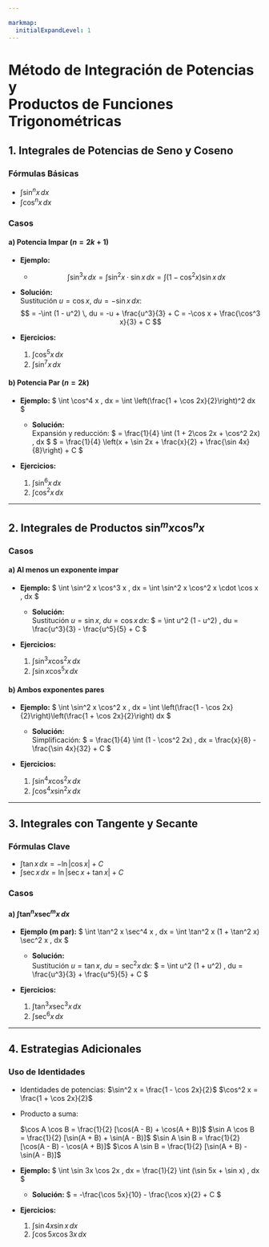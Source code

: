 ```yaml
---

markmap:
  initialExpandLevel: 1
---
```

# **Método de Integración de Potencias y <br/>Productos de Funciones Trigonométricas**

## 1. Integrales de Potencias de Seno y Coseno
### Fórmulas Básicas
- $\int \sin^n x \, dx$
- $\int \cos^n x \, dx$

### Casos
#### a) Potencia Impar ($n = 2k + 1$)
- **Ejemplo:**
  - $$
    \int \sin^3 x \, dx = \int \sin^2 x \cdot \sin x \, dx = \int (1 - \cos^2 x) \sin x \, dx
    $$
- **Solución:**  
  Sustitución $u = \cos x$, $du = -\sin x \, dx$:
  $$
  = -\int (1 - u^2) \, du = -u + \frac{u^3}{3} + C = -\cos x + \frac{\cos^3 x}{3} + C
  $$

- **Ejercicios:**
  1. $\int \cos^5 x \, dx$
  2. $\int \sin^7 x \, dx$

#### b) Potencia Par ($n = 2k$)
- **Ejemplo:**
$
\int \cos^4 x \, dx = \int \left(\frac{1 + \cos 2x}{2}\right)^2 dx
$
  - **Solución:**  
  Expansión y reducción:
  $
  = \frac{1}{4} \int (1 + 2\cos 2x + \cos^2 2x) \, dx
  $
  $
  = \frac{1}{4} \left(x + \sin 2x + \frac{x}{2} + \frac{\sin 4x}{8}\right) + C
  $

- **Ejercicios:**
  1. $\int \sin^6 x \, dx$
  2. $\int \cos^2 x \, dx$

---

## 2. Integrales de Productos $\sin^m x \cos^n x$
### Casos
#### a) Al menos un exponente impar
- **Ejemplo:**
$
\int \sin^2 x \cos^3 x \, dx = \int \sin^2 x \cos^2 x \cdot \cos x \, dx
$
  - **Solución:**  
    Sustitución $u = \sin x$, $du = \cos x \, dx$:
    $
    = \int u^2 (1 - u^2) \, du = \frac{u^3}{3} - \frac{u^5}{5} + C
    $

- **Ejercicios:**
  1. $\int \sin^3 x \cos^2 x \, dx$
  2. $\int \sin x \cos^5 x \, dx$

#### b) Ambos exponentes pares
- **Ejemplo:**
$
\int \sin^2 x \cos^2 x \, dx = \int \left(\frac{1 - \cos 2x}{2}\right)\left(\frac{1 + \cos 2x}{2}\right) dx
$
  - **Solución:**  
  Simplificación:
  $
  = \frac{1}{4} \int (1 - \cos^2 2x) \, dx = \frac{x}{8} - \frac{\sin 4x}{32} + C
  $

- **Ejercicios:**
  1. $\int \sin^4 x \cos^2 x \, dx$
  2. $\int \cos^4 x \sin^2 x \, dx$

---

## 3. Integrales con Tangente y Secante
### Fórmulas Clave
- $\int \tan x \, dx = -\ln |\cos x| + C$
- $\int \sec x \, dx = \ln |\sec x + \tan x| + C$

### Casos
#### a) $\int \tan^n x \sec^m x \, dx$
- **Ejemplo (m par):**
$
\int \tan^2 x \sec^4 x \, dx = \int \tan^2 x (1 + \tan^2 x) \sec^2 x \, dx
$
  - **Solución:**  
  Sustitución $u = \tan x$, $du = \sec^2 x \, dx$:
  $
  = \int u^2 (1 + u^2) \, du = \frac{u^3}{3} + \frac{u^5}{5} + C
  $

- **Ejercicios:**
  1. $\int \tan^3 x \sec^3 x \, dx$
  2. $\int \sec^6 x \, dx$

---

## 4. Estrategias Adicionales
### Uso de Identidades
- Identidades de potencias: 
  $\sin^2 x = \frac{1 - \cos 2x}{2}$
  $\cos^2 x = \frac{1 + \cos 2x}{2}$
- Producto a suma: 

  $\cos A \cos B = \frac{1}{2} [\cos(A - B) + \cos(A + B)]$
  $\sin A \cos B = \frac{1}{2} [\sin(A + B) + \sin(A - B)]$
  $\sin A \sin B = \frac{1}{2} [\cos(A - B) - \cos(A + B)]$
  $\cos A \sin B = \frac{1}{2} [\sin(A + B) - \sin(A - B)]$


- **Ejemplo:**
$
\int \sin 3x \cos 2x \, dx = \frac{1}{2} \int (\sin 5x + \sin x) \, dx
$
  - **Solución:**
  $
  = -\frac{\cos 5x}{10} - \frac{\cos x}{2} + C
  $

- **Ejercicios:**
  1. $\int \sin 4x \sin x \, dx$
  2. $\int \cos 5x \cos 3x \, dx$